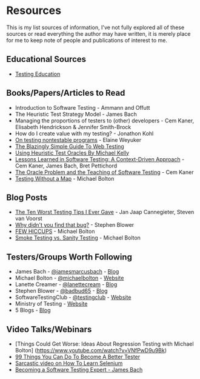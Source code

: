 # Resources

This is my list sources of information, I've not fully explored all of these sources or read everything the author may have written, it is merely place for me to keep note of people and publications of interest to me.

## Educational Sources

* [Testing Education](http://www.testingeducation.org/BBST/foundations/)

## Books/Papers/Articles to Read

* Introduction to Software Testing - Ammann and Offutt
* The Heuristic Test Strategy Model - James Bach
* Managing the proportions of testers to (other) developers - Cem Kaner, Elisabeth Hendrickson & Jennifer Smith-Brock
* How do I create value with my testing? - Jonathon Kohl
* [On testing nontestable programs](http://www.testingeducation.org/BBST/foundations/Weyuker_ontestingnontestable.pdf) - Elaine Weyuker
* [The Blazingly Simple Guide To Web Testing](http://thesocialtester.co.uk/wp-content/uploads/2013/12/The-Blazingly-Simple-Guide-To-Web-Testing.pdf)
* [Using Heuristic Test Oracles By Michael Kelly](http://www.testingeducation.org/BBST/foundations/Kelly_UsingTestOracles.pdf)
* [Lessons Learned in Software Testing: A Context-Driven Approach](http://books.google.co.uk/books?id=n88imf9m25kC) - Cem Kaner, James Bach, Bret Pettichord
* [The Oracle Problem and the Teaching of Software Testing](kaner.com/?p=190) - Cem Kaner
* [Testing Without a Map](http://www.developsense.com/articles/2005-01-TestingWithoutAMap.pdf) - Michael Bolton


## Blog Posts ##
* [The Ten Worst Testing Tips I Ever Gave](http://www.ministryoftesting.com/2014/10/ten-worst-testing-advices-gave/) - Jan Jaap Cannegieter, Steven van Voorst
* [Why didn't you find that bug?](http://www.ministryoftesting.com/2014/07/didnt-find-bug/) - Stephen Blower
* [FEW HICCUPS](www.developsense.com/blog/2012/07/few-hiccupps/) - Michael Bolton
* [Smoke Testing vs. Sanity Testing](http://www.developsense.com/blog/2011/11/smoke-testing-vs-sanity-testing/) - Michael Bolton

## Testers/Groups Worth Following

* James Bach - [@jamesmarcusbach](https://twitter.com/jamesmarcusbach) - [Blog](http://www.satisfice.com/blog/)
* Michael Bolton - [@michaelbolton](https://twitter.com/michaelbolton) - [Website](http://www.developsense.com/)
* Lanette Creamer - [@lanettecream](https://twitter.com/lanettecream) - [Blog](http://blog.testyredhead.com)
* Stephen Blower - [@badbud65](https://twitter.com/badbud65) - [Blog](http://www.stephenblower.co.uk/)
* SoftwareTestingClub - [@testingclub](https://twitter.com/testingclub) - [Website](http://www.softwaretestingclub.com/)
* Ministry of Testing - [Website](http://www.ministryoftesting.com/)
* 5 Blogs - [Blog](http://5blogs.wordpress.com/)

## Video Talks/Webinars
* [Things Could Get Worse: Ideas About Regression Testing with Michael Bolton] (https://www.youtube.com/watch?v=VNfPwD9u9Bk)
* [99 Things You Can Do To Become A Better Tester](http://www.ministryoftesting.com/wp-content/uploads/2013/07/99ThingsEbook.pdf)
* [Sarcastic video on How To Learn Selenium](http://www.youtube.com/watch?v=cAgeeDpisbU)
* [Becoming a Software Testing Expert - James Bach](https://www.youtube.com/watch?v=3FTwaojNkXw)
